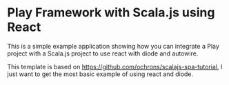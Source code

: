 # Play Framework with Scala.js using React

This is a simple example application showing how you can integrate a Play project with a Scala.js project to use react with diode and autowire.

This template is based on https://github.com/ochrons/scalajs-spa-tutorial, I just want to get the most basic example of using react and diode. 

